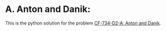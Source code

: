 # A. Anton and Danik:

This is the python solution for the problem [CF-734-D2-A: Anton and Danik](https://codeforces.com/contest/734/problem/A).
